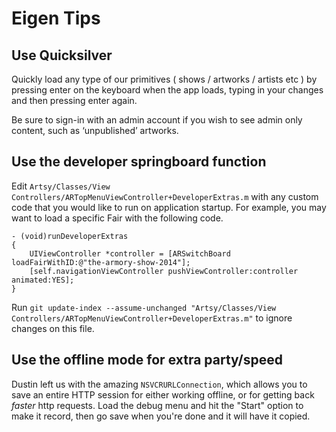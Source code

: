 Eigen Tips
==============

Use Quicksilver
---------------

Quickly load any type of our primitives ( shows / artworks / artists etc ) by pressing enter on the keyboard when the app loads, typing in your changes and then pressing enter again.

Be sure to sign-in with an admin account if you wish to see admin only content, such as ‘unpublished’ artworks.

Use the developer springboard function
--------------------------------------

Edit `Artsy/Classes/View Controllers/ARTopMenuViewController+DeveloperExtras.m` with any custom code that you would like to run on application startup. For example, you may want to load a specific Fair with the following code.

```objc
- (void)runDeveloperExtras
{
    UIViewController *controller = [ARSwitchBoard loadFairWithID:@"the-armory-show-2014"];
    [self.navigationViewController pushViewController:controller animated:YES];
}
```

Run `git update-index --assume-unchanged "Artsy/Classes/View Controllers/ARTopMenuViewController+DeveloperExtras.m"` to ignore changes on this file.

Use the offline mode for extra party/speed
------------------------------------------

Dustin left us with the amazing `NSVCRURLConnection`, which allows you to save an entire HTTP session for either working offline, or for getting back _faster_ http requests. Load the debug menu and hit the "Start" option to make it record, then go save when you're done and it will have it copied.
